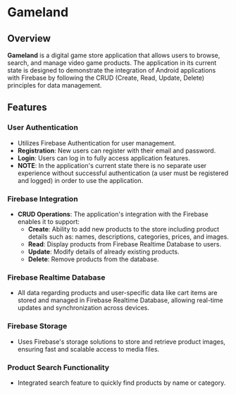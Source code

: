 # Gameland

## Overview
**Gameland** is a digital game store application that allows users to browse, search, and manage video game products. The application in its current state is designed to demonstrate the integration of Android applications with Firebase by following the CRUD (Create, Read, Update, Delete) principles for data management. 

## Features

### User Authentication
  - Utilizes Firebase Authentication for user management.
  - **Registration**: New users can register with their email and password.
  - **Login**: Users can log in to fully access application features.
- **NOTE**: In the application's current state there is no separate user experience without successful authentication (a user must be registered and logged) in order to use the application.

### Firebase Integration
- **CRUD Operations**: The application's integration with the Firebase enables it to support:
  - **Create**: Ability to add new products to the store including product details such as: names, descriptions, categories, prices, and images.
  - **Read**:   Display products from Firebase Realtime Database to users.
  - **Update**: Modify details of already existing products.
  - **Delete**: Remove products from the database.

### Firebase Realtime Database
  - All data regarding products and user-specific data like cart items are stored and managed in Firebase Realtime Database, allowing real-time updates and synchronization across devices.

### Firebase Storage
  - Uses Firebase's storage solutions to store and retrieve product images, ensuring fast and scalable access to media files.

### Product Search Functionality
  - Integrated search feature to quickly find products by name or category.

    
